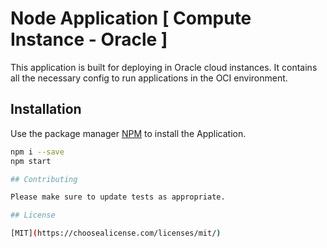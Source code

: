# Node Application [ Compute Instance - Oracle ]

This application is built for deploying in Oracle cloud instances.
It contains all the necessary config to run applications in the OCI environment.

## Installation

Use the package manager [NPM](https://www.npmjs.com/) to install the Application.

```bash
npm i --save
npm start

## Contributing

Please make sure to update tests as appropriate.

## License

[MIT](https://choosealicense.com/licenses/mit/)
